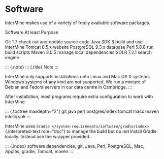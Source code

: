 # Software

InterMine makes use of a variety of freely available software packages.

Software At least Purpose

Git 1.7 check out and update source code Java SDK 8 build and use InterMine Tomcat 8.5.x website PostgreSQL 9.3.x database Perl 5.8.8 run build scripts Maven 3.0.5 manage local dependencies SOLR 7.2.1 search engine

::: {.note} ::: {.title} Note :::

InterMine only supports installations onto Linux and Mac OS X systems. Windows systems of any kind are not supported. We run a mixture of Debian and Fedora servers in our data centre in Cambridge. :::

After installation, most programs require extra configuration to work with InterMine:

::: {.toctree maxdepth="2"} git java perl postgres/index tomcat macs maven intellij solr :::

InterMine uses `Gradle </system-requirements/software/gradle/index>`{.interpreted-text role="doc"} to manage the build but do not install Gradle locally. Instead use the wrapper provided.

::: {.index} software dependencies, git, Java, Perl, PostgreSQL, Mac, Apples, gradle, Tomcat, maven :::

